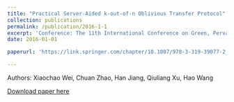 ```yaml
---
title: "Practical Server-Aided k-out-of-n Oblivious Transfer Protocol"
collection: publications
permalink: /publication/2016-1-1
excerpt: 'Conference: The 11th International Conference on Green, Pervasive, and Cloud Computing'
date: 2016-01-01

paperurl: 'https://link.springer.com/chapter/10.1007/978-3-319-39077-2_17'

---
```

Authors: Xiaochao Wei, Chuan Zhao, Han Jiang, Qiuliang Xu, Hao Wang

[Download paper here](https://link.springer.com/chapter/10.1007/978-3-319-39077-2_17')

